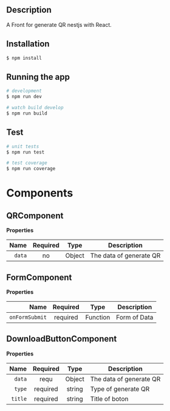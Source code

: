 ## Description

A Front for generate QR nestjs with React.

## Installation

```bash
$ npm install
```

## Running the app

```bash
# development
$ npm run dev

# watch build develop
$ npm run build
```

## Test

```bash
# unit tests
$ npm run test

# test coverage
$ npm run coverage
```

# Components

## QRComponent
**Properties**

|          Name | Required |  Type   | Description                                                                                                                                                           |
| -------------:|:--------:|:-------:| --------------------------------------------------------------------------------------------------------------------------------------------------------------------- |
|     `data` | no | Object  | The data of generate QR                                         |

## FormComponent
**Properties**

|          Name | Required |  Type   | Description                                                                                                                                                           |
| -------------:|:--------:|:-------:| --------------------------------------------------------------------------------------------------------------------------------------------------------------------- |
|     `onFormSubmit` | required | Function  | Form of Data

## DownloadButtonComponent
**Properties**

|          Name | Required |  Type   | Description                                                                                                                                                           |
| -------------:|:--------:|:-------:| --------------------------------------------------------------------------------------------------------------------------------------------------------------------- |
|     `data` | requ | Object  | The data of generate QR|
|     `type` | required | string  | Type of generate QR|
|     `title` | required | string  | Title of boton

                       

